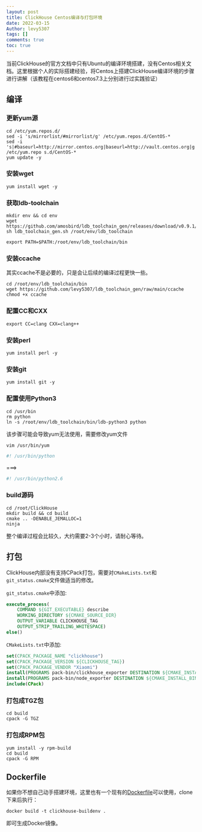 ```yaml
---
layout: post
title: ClickHouse Centos编译与打包环境
date: 2022-03-15
Author: levy5307
tags: []
comments: true
toc: true
---
```


当前ClickHouse的官方文档中只有Ubuntu的编译环境搭建，没有Centos相关文档。这里根据个人的实际搭建经验，将Centos上搭建ClickHouse编译环境的步骤进行讲解（该教程在centos6和centos7.3上分别进行过实践验证）


## 编译

### 更新yum源

```shell
cd /etc/yum.repos.d/
sed -i 's/mirrorlist/#mirrorlist/g' /etc/yum.repos.d/CentOS-*
sed -i 's|#baseurl=http://mirror.centos.org|baseurl=http://vault.centos.org|g' /etc/yum.repo s.d/CentOS-*
yum update -y
```

### 安装wget

```shell
yum install wget -y
```

### 获取ldb-toolchain

```shell
mkdir env && cd env
wget https://github.com/amosbird/ldb_toolchain_gen/releases/download/v0.9.1/ldb_toolchain_gen.sh
sh ldb_toolchain_gen.sh /root/env/ldb_toolchain

export PATH=$PATH:/root/env/ldb_toolchain/bin
```

### 安装ccache

其实ccache不是必要的，只是会让后续的编译过程更快一些。

```shell
cd /root/env/ldb_toolchain/bin
wget https://github.com/levy5307/ldb_toolchain_gen/raw/main/ccache
chmod +x ccache
```

### 配置CC和CXX

```shell
export CC=clang CXX=clang++
```

### 安装perl

```shell
yum install perl -y
```

### 安装git

```shell
yum install git -y
```

### 配置使用Python3

```shell
cd /usr/bin
rm python
ln -s /root/env/ldb_toolchain/bin/ldb-python3 python
```

该步骤可能会导致yum无法使用，需要修改yum文件

```shell
vim /usr/bin/yum
```

```bash
#! /usr/bin/python
```
===>
```bash
#! /usr/bin/python2.6
```

### build源码

```shell
cd /root/ClickHouse
mkdir build && cd build
cmake .. -DENABLE_JEMALLOC=1
ninja
```

整个编译过程会比较久，大约需要2-3个小时，请耐心等待。

## 打包

ClickHouse内部没有支持CPack打包，需要对`CMakeLists.txt`和`git_status.cmake`文件做适当的修改。

`git_status.cmake`中添加:

```cmake
execute_process(
    COMMAND ${GIT_EXECUTABLE} describe
    WORKING_DIRECTORY ${CMAKE_SOURCE_DIR}
    OUTPUT_VARIABLE CLICKHOUSE_TAG
    OUTPUT_STRIP_TRAILING_WHITESPACE)
else()
```

`CMakeLists.txt`中添加: 

```cmake
set(CPACK_PACKAGE_NAME "clickhouse")
set(CPACK_PACKAGE_VERSION ${CLICKHOUSE_TAG})
set(CPACK_PACKAGE_VENDOR "Xiaomi")
install(PROGRAMS pack-bin/clickhouse_exporter DESTINATION ${CMAKE_INSTALL_BINDIR}) 	## 将clickhouse_exporter打包进去
install(PROGRAMS pack-bin/node_exporter DESTINATION ${CMAKE_INSTALL_BINDIR}) 		## 将node_exporter打包进去
include(CPack)
```

### 打包成TGZ包

```shell
cd build
cpack -G TGZ
```

### 打包成RPM包

```shell
yum install -y rpm-build
cd build
cpack -G RPM
```

## Dockerfile

如果你不想自己动手搭建环境，这里也有一个现有的[Dockerfile](https://github.com/levy5307/ClickHouse-Docker)可以使用，clone下来后执行：

```shell
docker build -t clickhouse-buildenv .
```

即可生成Docker镜像。

